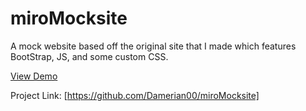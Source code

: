 # miroMocksite
A mock website based off the original site that I made which features BootStrap, JS, and some custom CSS.

 <a href="https://damerian00.github.io/miroMocksite/">View Demo</a>

Project Link: [https://github.com/Damerian00/miroMocksite]
